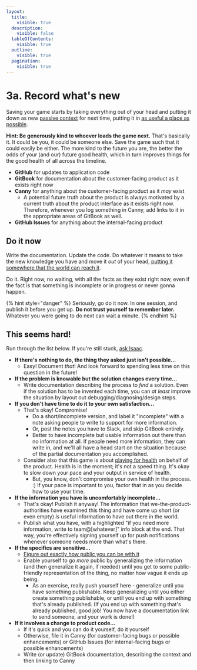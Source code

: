 ```yaml
---
layout:
  title:
    visible: true
  description:
    visible: false
  tableOfContents:
    visible: true
  outline:
    visible: true
  pagination:
    visible: true
---
```


# 3a. Record what's new

Saving your game starts by taking everything out of your head and putting it down as new [passive context](../1-load.md#passive-context) for next time, putting it in [as useful a place as possible](../../publishing-erring-public.md).

**Hint: Be generously kind to whoever loads the game next.** That's basically it. It could be you, it could be someone else. Save the game such that it could easily be either. The more kind to the future you are, the better the odds of your (and our) future good health, which in turn improves things for the good health of all across the timeline.

* **GitHub** for updates to application code
* **GitBook** for documentation about the customer-facing product as it exists right now
* **Canny** for anything about the customer-facing product as it _may_ exist
  * A potential future truth about the product is always motivated by a current truth about the product interface as it exists right now. Therefore, whenever you log something in Canny, add links to it in the appropriate areas of GitBook as well.
* **GitHub Issues** for anything about the internal-facing product

## Do it now

Write the documentation. Update the code. Do whatever it means to take the new knowledge you have and move it _out_ of your head, [putting it somewhere that the world can reach it](../../publishing-erring-public.md).

Do it. Right now, no waiting, with all the facts as they exist right now, even if the fact is that something is incomplete or in progress or never gonna happen.

{% hint style="danger" %}
Seriously, go do it now. In one session, and publish it before you get up. **Do not trust yourself to remember later.** Whatever you were going to do next can wait a minute.
{% endhint %}

## This seems hard!

Run through the list below. If you're still stuck, [ask Isaac](../../ask-isaac.md).

* **If there's nothing to do, the thing they asked just isn't possible...**
  * Easy! Document _that_! And look forward to spending less time on this question in the future!
* **If the problem is knowable but the solution changes every time...**
  * Write documentation describing the process to _find_ a solution. Even if the solution has to be invented each time, you can _at least_ improve the situation by layout out debugging/diagnosing/design steps.&#x20;
* **If you don't have time to do it to your own satisfaction...**
  * That's okay! Compromise!
    * Do a short/incomplete version, and label it "incomplete" with a note asking people to write to support for more information.
    * Or, post the notes you have to Slack, and skip GitBook entirely.
    * Better to have incomplete but usable information out there than no information at all. If people need more information, they can write in, and we'll all have a head start on the situation because of the partial documentation you accomplished.
  * Consider also that this game is about [playing for health](../../priorities.md) on behalf of the product. Health is in the moment; it's not a speed thing. It's okay to slow down your pace and your output in service of health.
    * But, you know, don't compromise your own health in the process. :) If your pace is important to you, factor that in as you decide how to use your time.
* **If the information you have is uncomfortably incomplete...**
  * That's okay! Publish it anyway! The information that we-the-product-authorities have examined this thing and have come up short (or even empty) _is_ useful information to have out there in the world.
  * Publish what you have, with a highlighted "if you need more information, write to team@\[whatever]" info block at the end. That way, you're effectively signing yourself up for push notifications whenever someone needs more than what's there.
* **If the specifics are sensitive...**
  * [Figure out exactly how public you can be with it](../../publishing-erring-public.md)
  * Enable yourself to go _more_ public by generalizing the information (and then generalize it again, if needed) until you get to some public-friendly representation of the thing, no matter how vague it ends up being.
    * As an exercise, really push yourself here - generalize until you have something publishable. Keep generalizing until you either create something publishable, or until you end up with something that's already published. (If you end up with something that's already published, good job! You now have a documentation link to send someone, and your work is done!)
* **If it involves a change to product code...**
  * If it's quick and you can do it yourself, do it yourself
  * Otherwise, file it in Canny (for customer-facing bugs or possible enhancements) or GitHub Issues (for internal-facing bugs or possible enhancements)
  * Write (or update) GitBook documentation, describing the context and then linking to Canny
